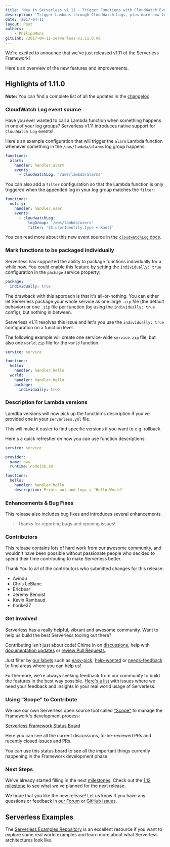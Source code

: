 ```yaml
---
title: 'New in Serverless v1.11 - Trigger Functions with CloudWatch Events'
description: 'Trigger Lambdas through CloudWatch Logs, plus more new features in the Serverless Framework v1.11 release.'
date: '2017-04-11'
layout: Post
authors:
    - PhilippMuns
gitLink: /2017-04-12-serverless-v1.11.0.md
---
```


We're excited to announce that we've just released v1.11 of the Serverless Framework!

Here's an overview of the new features and improvements.

## Highlights of 1.11.0

**Note:** You can find a complete list of all the updates in the [changelog](https://github.com/serverless/serverless/blob/master/CHANGELOG.md).

### CloudWatch Log event source

Have you ever wanted to call a Lambda function when something happens in one of your log groups? Serverless v1.11 introduces native support for `CloudWatch Log` events!

Here's an example configuration that will trigger the `alarm` Lambda function whenever something in the `/aws/lambda/alarms` log group happens:

```yml
functions:
  alarm:
    handler: handler.alarm
    events:
      - cloudwatchLog: '/aws/lambda/alarms'
```

You can also add a `filter` configuration so that the Lambda function is only triggered when the appended log in your log group matches the `filter`:

```yml
functions:
  notify:
    handler: handler.user
    events:
      - cloudwatchLog:
          logGroup: '/aws/lambda/users'
          filter: '{$.userIdentity.type = Root}'
```

You can read more about this new event source in the [`cloudwatchLog` docs](https://serverless.com/framework/docs/providers/aws/events/cloudwatch-log/).

### Mark functions to be packaged individually

Serverless has supported the ability to package functions individually for a while now. You could enable this feature by setting the `individually: true` configuration in the `package` service property:

```yml
package:
  individually: true
```

The drawback with this approach is that it's all-or-nothing. You can either let Serverless package your whole service as one large `.zip` file (the default behavior) or one `.zip` file per function (by using the `individually: true` config), but nothing in between.

Serverless v1.11 resolves this issue and let's you use the `individually: true` configuration on a function level.

The following example will create one service-wide `service.zip` file, but also one `world.zip` file for the `world` function:

```yml
service: service

functions:
  hello:
    handler: handler.hello
  world:
    handler: handler.hello
    package:
      individually: true
```

### Description for Lambda versions

Lamdba versions will now pick up the function's description if you've provided one in your `serverless.yml` file.

This will make it easier to find specific versions if you want to e.g. rollback.

Here's a quick refresher on how you can use function descriptions:

```yml
service: service

provider:
  name: aws
  runtime: nodejs6.10

functions:
  hello:
    handler: handler.hello
    description: Prints out and logs a "Hello World"
```

### Enhancements & Bug Fixes

This release also includes bug fixes and introduces several enhancements.

> Thanks for reporting bugs and opening issues!

### Contributors

This release contains lots of hard work from our awesome community, and wouldn't have been possible without passionate people who decided to spend their time contributing to make Serverless better.

Thank You to all of the contributors who submitted changes for this release:

- Avindu
- Chris LeBlanc
- Ericbear
- Jérémy Benoist
- Kevin Rambaud
- horike37

### Get Involved

Serverless has a really helpful, vibrant and awesome community. Want to help us build the best Serverless tooling out there?

Contributing isn't just about code! Chime in on [discussions](https://github.com/serverless/serverless/labels/stage%2Fneeds-feedback), help with [documentation updates](https://github.com/serverless/serverless/labels/kind%2Fdocs) or [review Pull Requests](https://github.com/serverless/serverless/pulls).

Just filter by [our labels](https://github.com/serverless/serverless/labels) such as [easy-pick](https://github.com/serverless/serverless/issues?q=is%3Aopen+is%3Aissue+label%3Astatus%2Feasy-pick), [help-wanted](https://github.com/serverless/serverless/issues?q=is%3Aopen+is%3Aissue+label%3Astatus%2Fhelp-wanted) or [needs-feedback](https://github.com/serverless/serverless/labels/stage%2Fneeds-feedback) to find areas where you can help us!

Furthermore, we're always seeking feedback from our community to build the features in the best way possible. [Here's a list](https://github.com/serverless/serverless/labels/stage%2Fneeds-feedback) with issues where we need your feedback and insights in your real world usage of Serverless.

### Using "Scope" to Contribute

We use our own Serverless open source tool called ["Scope"](https://github.com/serverless/scope) to manage the Framework's development process:

[Serverless Framework Status Board](https://serverless.com/framework/status/)

Here you can see all the current discussions, to-be-reviewed PRs and recently closed issues and PRs.

You can use this status board to see all the important things currently happening in the Framework development phase.

### Next Steps

We've already started filling in the next [milestones](https://github.com/serverless/serverless/milestones). Check out the [1.12 milestone](https://github.com/serverless/serverless/milestone/27) to see what we've planned for the next release.

We hope that you like the new release! Let us know if you have any questions or feedback in [our Forum](http://forum.serverless.com/) or [GitHub Issues](https://github.com/serverless/serverless/issues).

## Serverless Examples

The [Serverless Examples Repository](https://github.com/serverless/examples) is an excellent resource if you want to explore some real world examples and learn more about what Serverless architectures look like.
